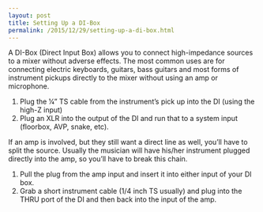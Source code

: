```yaml
---
layout: post
title: Setting Up a DI-Box
permalink: /2015/12/29/setting-up-a-di-box.html
---
```


A DI-Box (Direct Input Box) allows you to connect high-impedance sources to a mixer without adverse effects.
The most common uses are for connecting electric keyboards, guitars, bass guitars and most forms of instrument pickups directly to the mixer without using an amp or microphone.

1. Plug the 1⁄4” TS cable from the instrument’s pick up into the DI (using the high-Z input)
2. Plug an XLR into the output of the DI and run that to a system input (floorbox, AVP, snake, etc).

If an amp is involved, but they still want a direct line as well, you’ll have to split the source.
Usually the musician will have his/her instrument plugged directly into the amp, so you’ll have to break this chain.

1. Pull the plug from the amp input and insert it into either input of your DI box.
2. Grab a short instrument cable (1/4 inch TS usually) and plug into the THRU port of the DI and then back into the input of the amp.
